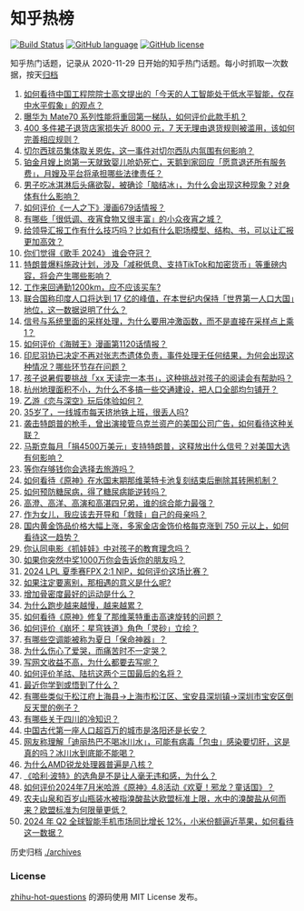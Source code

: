 # 知乎热榜
[![Build Status](https://github.com/ToWeLong/zhihu-hot-questions/workflows/CI/badge.svg)](https://github.com/ToWeLong/zhihu-hot-questions/actions)
[![GitHub language](https://img.shields.io/badge/language-golang-orange.svg)](https://golang.org/)
[![GitHub license](https://img.shields.io/github/license/ToWeLong/zhihu-hot-questions)](https://github.com/ToWeLong/zhihu-hot-questions/blob/main/LICENSE)

知乎热门话题，记录从 2020-11-29 日开始的知乎热门话题。每小时抓取一次数据，按天[归档](./archives)

<!-- BEGIN -->

1. [如何看待中国工程院院士高文提出的「今天的人工智能处于低水平智能，仅存中水平假象」的观点？](https://www.zhihu.com/question/661053400)
1. [曝华为 Mate70 系列性能将重回第一梯队，如何评价此款手机？](https://www.zhihu.com/question/655842045)
1. [400 多件裙子退货店家损失近 8000 元，7 天无理由退货规则被滥用，该如何完善相应规则？](https://www.zhihu.com/question/661739597)
1. [切尔西球员集体取关恩佐，这一事件对切尔西队内氛围有何影响？](https://www.zhihu.com/question/661823471)
1. [铂金月嫂上岗第一天就致婴儿呛奶死亡，天鹅到家回应「愿意退还所有服务费」，月嫂及平台将承担哪些法律责任？](https://www.zhihu.com/question/661771395)
1. [男子吃冰淇淋后头痛欲裂，被确诊「脑结冰」，为什么会出现这种现象？对身体有什么影响？](https://www.zhihu.com/question/661832865)
1. [如何评价《一人之下》漫画679话情报？](https://www.zhihu.com/question/661844494)
1. [有哪些「很低调、夜宵食物又很丰富」的小众夜宵之城？](https://www.zhihu.com/question/661261413)
1. [给领导汇报工作有什么技巧吗？比如有什么职场模型、结构、书，可以让汇报更加高效？](https://www.zhihu.com/question/660814328)
1. [你们觉得《歌手 2024》 谁会夺冠？](https://www.zhihu.com/question/661762040)
1. [特朗普爆料施政计划，涉及「减税低息、支持TikTok和加密货币」等重磅内容，将会产生哪些影响？](https://www.zhihu.com/question/661825543)
1. [工作来回通勤1200km，应不应该买车?](https://www.zhihu.com/question/661638788)
1. [联合国称印度人口将达到 17 亿的峰值，在本世纪内保持「世界第一人口大国」地位，这一数据说明了什么？](https://www.zhihu.com/question/661673271)
1. [信号与系统里面的采样处理，为什么要用冲激函数，而不是直接在采样点上乘1？](https://www.zhihu.com/question/58025900)
1. [如何评价《海贼王》漫画第1120话情报？](https://www.zhihu.com/question/661141871)
1. [印尼羽协已决定不再对张志杰遗体负责，事件处理无任何结果，为何会出现这种情况？哪些环节存在问题？](https://www.zhihu.com/question/661821307)
1. [孩子说暑假要挑战「xx 天读完一本书」，这种挑战对孩子的阅读会有帮助吗？](https://www.zhihu.com/question/660702719)
1. [杭州地理面积不小，为什么不多搞一些交通建设，把人口全部均匀铺开？](https://www.zhihu.com/question/641469402)
1. [乙游《恋与深空》玩后体验如何？](https://www.zhihu.com/question/640219544)
1. [35岁了，一线城市每天挤地铁上班，很丢人吗?](https://www.zhihu.com/question/658346031)
1. [袭击特朗普的枪手，曾出演接管乌克兰资产的美国公司广告，如何看待这种关联？](https://www.zhihu.com/question/661820682)
1. [马斯克每月「捐4500万美元」支持特朗普，这释放出什么信号？对美国大选有何影响？](https://www.zhihu.com/question/661735814)
1. [等你存够钱你会选择去旅游吗？](https://www.zhihu.com/question/661731819)
1. [如何看待《原神》在水国末期那维莱特卡池复刻结束后删除其转圈机制？](https://www.zhihu.com/question/661832690)
1. [如何预防糖尿病，得了糖尿病能逆转吗？](https://www.zhihu.com/question/661827413)
1. [高澄、高洋、高演和高湛四兄弟，谁的综合能力最强？](https://www.zhihu.com/question/661632218)
1. [作为女儿，我应该去开导和「救赎」自己的母亲吗？](https://www.zhihu.com/question/661616606)
1. [国内黄金饰品价格大幅上涨，多家金店金饰价格每克涨到 750 元以上，如何看待这一趋势？](https://www.zhihu.com/question/661824711)
1. [你认同电影《抓娃娃》中对孩子的教育理念吗？](https://www.zhihu.com/question/661579704)
1. [如果你突然中奖1000万你会告诉你的朋友吗？](https://www.zhihu.com/question/661699150)
1. [2024 LPL 夏季赛FPX 2:1 NIP，如何评价这场比赛？](https://www.zhihu.com/question/661772157)
1. [如果注定要离别，那相遇的意义是什么呢?](https://www.zhihu.com/question/661739984)
1. [增加骨密度最好的运动是什么？](https://www.zhihu.com/question/660952888)
1. [为什么跑步越来越慢，越来越累？](https://www.zhihu.com/question/660922860)
1. [如何看待《原神》修复了那维莱特重击高速旋转的问题？](https://www.zhihu.com/question/661822098)
1. [如何评价《崩坏：星穹铁道》角色「灵砂」立绘？](https://www.zhihu.com/question/661836711)
1. [有哪些空调能被称为夏日「保命神器」？](https://www.zhihu.com/question/659330633)
1. [为什么伤心了爱哭，而痛苦时不一定哭？](https://www.zhihu.com/question/661326671)
1. [写网文收益不高，为什么都要去写呢？](https://www.zhihu.com/question/657916839)
1. [如何评价羊祜、陆抗这两个三国最后的名将？](https://www.zhihu.com/question/60553004)
1. [最近你学到或悟到了什么？](https://www.zhihu.com/question/658927462)
1. [有哪些类似于松江府上海县→上海市松江区、宝安县深圳镇→深圳市宝安区倒反天罡的例子？](https://www.zhihu.com/question/661526349)
1. [有哪些关于四川的冷知识？](https://www.zhihu.com/question/660701518)
1. [中国古代第一座人口超百万的城市是洛阳还是长安？](https://www.zhihu.com/question/660116081)
1. [网友称理解「迪丽热巴不喝冰川水」，可能有病毒「包虫」感染要切肝，这是真的吗？冰川水到底能不能喝？](https://www.zhihu.com/question/661730580)
1. [为什么AMD锐龙处理器普遍是八核？](https://www.zhihu.com/question/601824697)
1. [《哈利·波特》的选角是不是让人毫无违和感，为什么？](https://www.zhihu.com/question/304264702)
1. [如何评价2024年7月米哈游《原神》4.8活动《欢夏！邪龙？童话国》？](https://www.zhihu.com/question/661819101)
1. [农夫山泉和百岁山瓶装水被指溴酸盐达欧盟标准上限，水中的溴酸盐从何而来？欧盟标准为何限量更低？](https://www.zhihu.com/question/661758558)
1. [2024 年 Q2 全球智能手机市场同比增长 12%，小米份额逼近苹果，如何看待这一数据？](https://www.zhihu.com/question/661743695)

<!-- END -->

历史归档 [./archives](./archives)


### License
[zhihu-hot-questions](https://github.com/towelong/zhihu-hot-questions) 的源码使用 MIT License 发布。